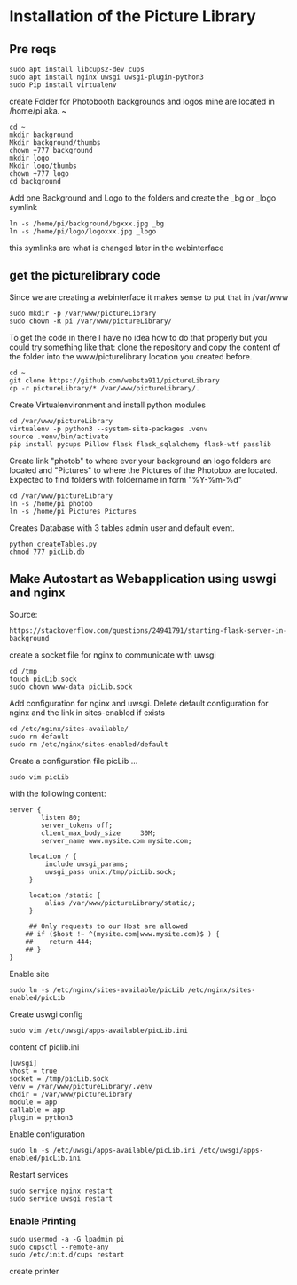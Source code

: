 
# Installation of the Picture Library

## Pre reqs

```
sudo apt install libcups2-dev cups
sudo apt install nginx uwsgi uwsgi-plugin-python3
sudo Pip install virtualenv
```

create Folder for Photobooth backgrounds and logos mine are located in /home/pi aka. ~ 
```
cd ~
mkdir background
Mkdir background/thumbs
chown +777 background
mkdir logo
Mkdir logo/thumbs
chown +777 logo
cd background 
```

Add one Background and Logo to the folders and create the _bg or _logo symlink  
```
ln -s /home/pi/background/bgxxx.jpg _bg
ln -s /home/pi/logo/logoxxx.jpg _logo
```
this symlinks are what is changed later in the webinterface

## get the picturelibrary code


Since we are creating a webinterface it makes sense to put that in /var/www 

```
sudo mkdir -p /var/www/pictureLibrary
sudo chown -R pi /var/www/pictureLibrary/

```

To get the code in there I have no idea how to do that properly but you could try something like that:
clone the repository and copy the content of the folder into the www/picturelibrary location you created before.

```
cd ~ 
git clone https://github.com/websta911/pictureLibrary
cp -r pictureLibrary/* /var/www/pictureLibrary/.
```

Create Virtualenvironment and install python modules

```
cd /var/www/pictureLibrary
virtualenv -p python3 --system-site-packages .venv
source .venv/bin/activate
pip install pycups Pillow flask flask_sqlalchemy flask-wtf passlib
```

Create link "photob" to where ever your background an logo folders are located and "Pictures" to where the Pictures of the Photobox are located. Expected to find folders with foldername in form "%Y-%m-%d"
```
cd /var/www/pictureLibrary
ln -s /home/pi photob
ln -s /home/pi Pictures Pictures
```

Creates Database with 3 tables admin user and default event.
```
python createTables.py
chmod 777 picLib.db
```


## Make Autostart as Webapplication using uswgi and nginx

Source:
```
https://stackoverflow.com/questions/24941791/starting-flask-server-in-background
```
create a socket file for nginx to communicate with uwsgi
```
cd /tmp
touch picLib.sock
sudo chown www-data picLib.sock
```
Add configuration for nginx and uwsgi.
Delete default configuration for nginx and the link in sites-enabled if exists
```
cd /etc/nginx/sites-available/
sudo rm default
sudo rm /etc/nginx/sites-enabled/default
```
Create a configuration file picLib ... 
```
sudo vim picLib
```

with the following content:

```
server {
        listen 80;
        server_tokens off;
        client_max_body_size     30M;
        server_name www.mysite.com mysite.com;

     location / {
         include uwsgi_params;
         uwsgi_pass unix:/tmp/picLib.sock;
     }

     location /static {
         alias /var/www/pictureLibrary/static/;
     }

     ## Only requests to our Host are allowed
    ## if ($host !~ ^(mysite.com|www.mysite.com)$ ) {
    ##    return 444;
    ## }
}
```

Enable site
```
sudo ln -s /etc/nginx/sites-available/picLib /etc/nginx/sites-enabled/picLib
```
Create uswgi config
```
sudo vim /etc/uwsgi/apps-available/picLib.ini
```
content of piclib.ini
```
[uwsgi]
vhost = true
socket = /tmp/picLib.sock
venv = /var/www/pictureLibrary/.venv
chdir = /var/www/pictureLibrary
module = app
callable = app
plugin = python3
```
Enable configuration
```
sudo ln -s /etc/uwsgi/apps-available/picLib.ini /etc/uwsgi/apps-enabled/picLib.ini
```

Restart services
```
sudo service nginx restart
sudo service uwsgi restart
```

### Enable Printing 
```
sudo usermod -a -G lpadmin pi
sudo cupsctl --remote-any
sudo /etc/init.d/cups restart
```
create printer
